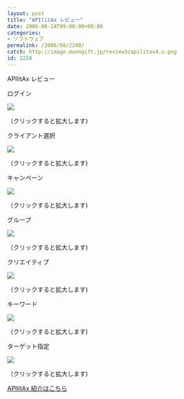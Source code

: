 ```yaml
---
layout: post
title: "APIlitAx レビュー"
date: 2006-08-18T09:00:00+09:00
categories:
- ソフトウェア
permalink: /2006/08/2240/
catch: http://image.moongift.jp/review3/apilitax4.s.png
id: 2228
---
```

APIlitAx レビュー  
<!--more-->

ログイン

  

[![](http://image.moongift.jp/review3/apilitax1.s.png)](http://image.moongift.jp/review3/apilitax1.png)  
  
（クリックすると拡大します)

  

クライアント選択

  

[![](http://image.moongift.jp/review3/apilitax2.s.png)](http://image.moongift.jp/review3/apilitax2.png)  
  
（クリックすると拡大します)

  

キャンペーン

  

[![](http://image.moongift.jp/review3/apilitax3.s.png)](http://image.moongift.jp/review3/apilitax3.png)  
  
（クリックすると拡大します)

  

グループ

  

[![](http://image.moongift.jp/review3/apilitax4.s.png)](http://image.moongift.jp/review3/apilitax4.png)  
  
（クリックすると拡大します)

  

クリエイティブ

  

[![](http://image.moongift.jp/review3/apilitax5.s.png)](http://image.moongift.jp/review3/apilitax5.png)  
  
（クリックすると拡大します)

  

キーワード

  

[![](http://image.moongift.jp/review3/apilitax6.s.png)](http://image.moongift.jp/review3/apilitax6.png)  
  
（クリックすると拡大します)

  

ターゲット指定

  

[![](http://image.moongift.jp/review3/apilitax7.s.png)](http://image.moongift.jp/review3/apilitax7.png)  
  
（クリックすると拡大します)

  

[APIlitAx 紹介はこちら](http://oss.moongift.jp/intro/i-2239.html)

